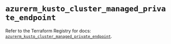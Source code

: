 # `azurerm_kusto_cluster_managed_private_endpoint`

Refer to the Terraform Registry for docs: [`azurerm_kusto_cluster_managed_private_endpoint`](https://registry.terraform.io/providers/hashicorp/azurerm/4.10.0/docs/resources/kusto_cluster_managed_private_endpoint).
